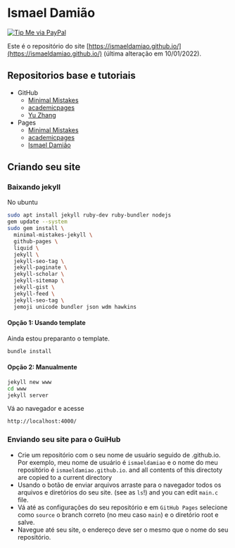 # Ismael Damião

[![Tip Me via PayPal](https://img.shields.io/badge/PayPal-tip%20me-green.svg?logo=paypal)](https://www.paypal.com/cgi-bin/webscr?cmd=_s-xclick&hosted_button_id=D66EM3DGU35EE&source=url)


Este é o repositório do site [https://ismaeldamiao.github.io/](https://ismaeldamiao.github.io/) (última alteração em 10/01/2022).

## Repositorios base e tutoriais

* GitHub
  * [Minimal Mistakes](https://github.com/mmistakes/minimal-mistakes)
  * [academicpages](https://github.com/academicpages/academicpages.github.io)
  * [Yu Zhang](https://github.com/tesschin/yuzhangbit.github.io)
* Pages
  * [Minimal Mistakes](https://mmistakes.github.io/minimal-mistakes/collection-archive/)
  * [academicpages](https://academicpages.github.io/markdown/)
  * [Ismael Damião](https://ismaeldamiao.github.io/pt/markdown)

## Criando seu site

### Baixando jekyll

No ubuntu
```bash
sudo apt install jekyll ruby-dev ruby-bundler nodejs
gem update --system
sudo gem install \
  minimal-mistakes-jekyll \
  github-pages \
  liquid \
  jekyll \
  jekyll-seo-tag \
  jekyll-paginate \
  jekyll-scholar \
  jekyll-sitemap \
  jekyll-gist \
  jekyll-feed \
  jekyll-seo-tag \
  jemoji unicode bundler json wdm hawkins
```

#### Opção 1: Usando template

Ainda estou preparanto o template.

```bash
bundle install
```

#### Opção 2: Manualmente


```bash
jekyll new www
cd www
jekyll server
```

Vá ao navegador e acesse
```bash
http://localhost:4000/
```

### Enviando seu site para o GuiHub


* Crie um repositório com o seu nome de usuário seguido de .github.io. Por exemplo, meu nome de usuário é `ismaeldamiao` e o nome do meu repositório é `ismaeldamiao.github.io`.
and all contents of this directoty are copied to a current directory
* Usando o botão de enviar arquivos arraste para o navegador todos os arquivos e diretórios do seu site.
(see as `ls`!) and you can edit `main.c` file.
* Vá até as configurações do seu repositório e em `GitHub Pages` selecione como `source` o branch correto (no meu caso `main`) e o diretório root e salve.
* Navegue até seu site, o endereço deve ser o mesmo que o nome do seu repositório.
